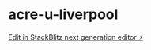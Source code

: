# acre-u-liverpool

[Edit in StackBlitz next generation editor ⚡️](https://stackblitz.com/~/github.com/parkuman/acre-u-liverpool)